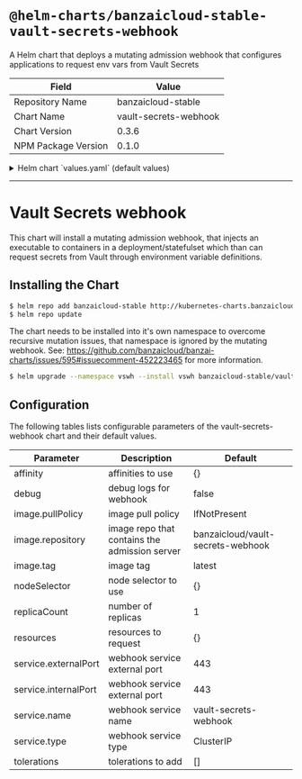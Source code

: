 # `@helm-charts/banzaicloud-stable-vault-secrets-webhook`

A Helm chart that deploys a mutating admission webhook that configures applications to request env vars from Vault Secrets

| Field               | Value                 |
| ------------------- | --------------------- |
| Repository Name     | banzaicloud-stable    |
| Chart Name          | vault-secrets-webhook |
| Chart Version       | 0.3.6                 |
| NPM Package Version | 0.1.0                 |

<details>

<summary>Helm chart `values.yaml` (default values)</summary>

```yaml
# Default values for spot-config-webhook.
# This is a YAML-formatted file.
# Declare variables to be passed into your templates.

replicaCount: 1

debug: false

image:
  repository: banzaicloud/vault-secrets-webhook
  tag: 0.4.12
  pullPolicy: IfNotPresent

service:
  name: vault-secrets-webhook
  type: ClusterIP
  externalPort: 443
  internalPort: 8443

env:
  VAULT_IMAGE: vault:latest
  VAULT_ENV_IMAGE: banzaicloud/vault-env:latest

resources: {}

nodeSelector: {}

tolerations: []

affinity: {}
```

</details>

---

# Vault Secrets webhook

This chart will install a mutating admission webhook, that injects an executable to containers in a deployment/statefulset which than can request secrets from Vault through environment variable definitions.

## Installing the Chart

```bash
$ helm repo add banzaicloud-stable http://kubernetes-charts.banzaicloud.com/branch/master
$ helm repo update
```

The chart needs to be installed into it's own namespace to overcome recursive mutation issues, that namespace is ignored by the mutating webhook.
See: https://github.com/banzaicloud/banzai-charts/issues/595#issuecomment-452223465 for more information.

```bash
$ helm upgrade --namespace vswh --install vswh banzaicloud-stable/vault-secrets-webhook
```

## Configuration

The following tables lists configurable parameters of the vault-secrets-webhook chart and their default values.

| Parameter            | Description                                   | Default                           |
| -------------------- | --------------------------------------------- | --------------------------------- |
| affinity             | affinities to use                             | {}                                |
| debug                | debug logs for webhook                        | false                             |
| image.pullPolicy     | image pull policy                             | IfNotPresent                      |
| image.repository     | image repo that contains the admission server | banzaicloud/vault-secrets-webhook |
| image.tag            | image tag                                     | latest                            |
| nodeSelector         | node selector to use                          | {}                                |
| replicaCount         | number of replicas                            | 1                                 |
| resources            | resources to request                          | {}                                |
| service.externalPort | webhook service external port                 | 443                               |
| service.internalPort | webhook service external port                 | 443                               |
| service.name         | webhook service name                          | vault-secrets-webhook             |
| service.type         | webhook service type                          | ClusterIP                         |
| tolerations          | tolerations to add                            | []                                |
